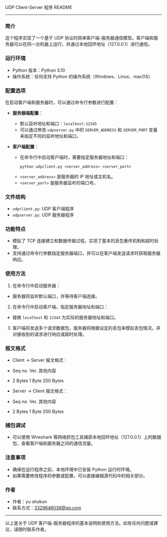 UDP Client-Server 程序 README

---

### 简介

这个程序实现了一个基于 UDP 协议的简单客户端-服务器通信模型。客户端和服务器可以在同一台机器上运行，并通过本地回环地址（127.0.0.1）进行通信。

### 运行环境

- Python 版本：Python 3.10
- 操作系统：任何支持 Python 的操作系统（Windows、Linux、macOS）

### 配置选项

在启动客户端和服务器时，可以通过命令行参数进行配置：

- **服务器端配置**：
  - 默认监听地址和端口：`localhost:12345`
  - 可以通过修改 `udpserver.py` 中的 `SERVER_ADDRESS` 和 `SERVER_PORT` 变量来指定不同的监听地址和端口。

- **客户端配置**：
  - 在命令行中启动客户端时，需要指定服务器地址和端口：
    ```
    python udpclient.py <server_address> <server_port>
    ```
  - `<server_address>` 是服务器的 IP 地址或主机名。
  - `<server_port>` 是服务器监听的端口号。

### 文件结构

- `udpclient.py`: UDP 客户端程序
- `udpserver.py`: UDP 服务器程序

### 功能特点

- 模拟了 TCP 连接建立和数据传输过程，实现了基本的丢包重传机制和超时处理。
- 支持通过命令行参数指定服务器端口，并可以在客户端发送请求时获取服务器响应。

### 使用方法

1. 在命令行中启动服务器：
- 服务器将监听默认端口，并等待客户端连接。

2. 在命令行中启动客户端，指定服务器地址和端口：
- 替换 `localhost` 和 `12345` 为实际的服务器地址和端口。

3. 客户端将发送多个请求数据包，服务器将根据设定的丢包率模拟丢包情况，并对接收到的请求进行响应或超时处理。

### 报文格式

- Client -> Server 报文格式：
- Seq no. Ver. 其他内容
- 2 Bytes 1 Byte 200 Bytes

- Server -> Client 报文格式：
- Seq no. Ver. 其他内容
- 2 Bytes 1 Byte 200 Bytes

### 捕包调试

- 可以使用 Wireshark 等网络抓包工具捕获本地回环地址（127.0.0.1）上的数据包，查看客户端和服务器之间的通信流量。

### 注意事项

- 确保在运行程序之前，本地环境中已安装 Python 运行时环境。
- 如果需要修改程序的参数或配置，可以直接编辑源代码中的相关部分。

### 作者

- 作者：yu shukun
- 联系方式：3329646038@qq.com

---

以上是关于 UDP 客户端-服务器程序的基本说明和使用方法。如有任何问题或建议，请随时联系作者。

